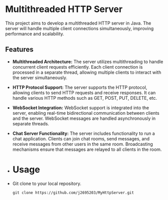 # Multithreaded HTTP Server
This project aims to develop a multithreaded HTTP server in Java. The server will handle multiple client connections simultaneously, improving performance and scalability.

## Features
- **Multithreaded Architecture:** The server utilizes multithreading to handle concurrent client requests efficiently. Each client connection is processed in a separate thread, allowing multiple clients to interact with the server simultaneously.
- **HTTP Protocol Support:** The server supports the HTTP protocol, allowing clients to send HTTP requests and receive responses. It can handle various HTTP methods such as GET, POST, PUT, DELETE, etc.
- **WebSocket Integration:** WebSocket support is integrated into the server, enabling real-time bidirectional communication between clients and the server. WebSocket messages are handled asynchronously in separate threads.
- **Chat Server Functionality:** The server includes functionality to run a chat application. Clients can join chat rooms, send messages, and receive messages from other users in the same room. Broadcasting mechanisms ensure that messages are relayed to all clients in the room.

- # Usage
- Git clone to your local repository.
  ```
  git clone https://github.com/j2695203/MyHttpServer.git
  ```
